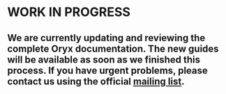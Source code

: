 # WORK IN PROGRESS #

## We are currently updating and reviewing the complete Oryx documentation. The new guides will be available as soon as we finished this process. If you have urgent problems, please contact us using the official [mailing list](http://groups.google.com/group/b3mn). ##
